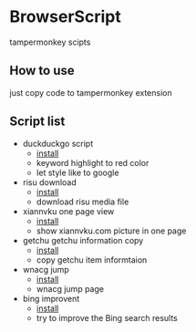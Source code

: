 # BrowserScript

tampermonkey scipts

## How to use

just copy code to tampermonkey extension

## Script list

- duckduckgo script
  - [install](https://greasyfork.org/zh-TW/scripts/432980-duckduckgo-script)
  - keyword highlight to red color
  - let style like to google
- risu download
  - [install](https://greasyfork.org/zh-TW/scripts/425073-risu-download)
  - download risu media file
- xiannvku one page view
  - [install](https://greasyfork.org/zh-TW/scripts/432997-%E4%BB%99%E5%A5%B3%E5%BA%AB%E4%B8%80%E9%A0%81%E6%AA%A2%E8%A6%96)
  - show xiannvku.com picture in one page
- getchu getchu information copy
  - [install](https://greasyfork.org/zh-TW/scripts/433263-getchu-information-copy)
  - copy getchu item informtaion
- wnacg jump
  - [install](https://greasyfork.org/zh-TW/scripts/434737-wnacg-jump)
  - wnacg jump page
- bing improvent
  - [install](https://greasyfork.org/zh-TW/scripts/460536-bing-improvent)
  - try to improve the Bing search results
